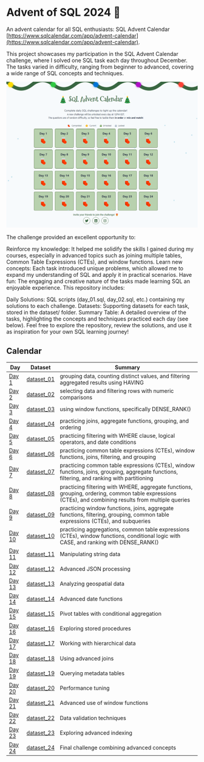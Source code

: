 # Advent of SQL 2024 🎄

An advent calendar for all SQL enthusiasts: SQL Advent Calendar [https://www.sqlcalendar.com/app/advent-calendar](https://www.sqlcalendar.com/app/advent-calendar).

This project showcases my participation in the SQL Advent Calendar challenge, where I solved one SQL task each day throughout December. The tasks varied in difficulty, ranging from beginner to advanced, covering a wide range of SQL concepts and techniques.

![SQL Calendar Challenge](https://github.com/AnnaSzczypka/December-of-SQL/blob/main/pictures/SQL%20Calendar.png)

The challenge provided an excellent opportunity to:

Reinforce my knowledge: It helped me solidify the skills I gained during my courses, especially in advanced topics such as joining multiple tables, Common Table Expressions (CTEs), and window functions.
Learn new concepts: Each task introduced unique problems, which allowed me to expand my understanding of SQL and apply it in practical scenarios.
Have fun: The engaging and creative nature of the tasks made learning SQL an enjoyable experience.
This repository includes:

Daily Solutions: SQL scripts (day_01.sql, day_02.sql, etc.) containing my solutions to each challenge.
Datasets: Supporting datasets for each task, stored in the dataset/ folder.
Summary Table: A detailed overview of the tasks, highlighting the concepts and techniques practiced each day (see below).
Feel free to explore the repository, review the solutions, and use it as inspiration for your own SQL learning journey!

## Calendar

| Day   | Dataset                                      | Summary                                                     | 
|-------|----------------------------------------------|-------------------------------------------------------------|
| [Day 1](day_01.sql)  | [dataset_01](dateset/day_01_dataset.sql)  | grouping data, counting distinct values, and filtering aggregated results using HAVING     |
| [Day 2](day_02.sql)  | [dataset_02](dateset/day_02_dataset.sql)  | selecting data and filtering rows with numeric comparisons| 
| [Day 3](day_03.sql)  | [dataset_03](dateset/day_03_dataset.sql)  | using window functions, specifically DENSE_RANK()             | 
| [Day 4](day_04.sql)  | [dataset_04](dateset/day_04_dataset.sql)  | practicing joins, aggregate functions, grouping, and ordering                    | 
| [Day 5](day_05.sql)  | [dataset_05](dateset/day_05_dataset.sql)  | practicing filtering with WHERE clause, logical operators, and date conditions     | 
| [Day 6](day_06.sql)  | [dataset_06](dateset/day_06_dataset.sql)  | practicing common table expressions (CTEs), window functions, joins, filtering, and grouping                         | 
| [Day 7](day_07.sql)  | [dataset_07](dateset/day_07_dataset.sql)  | practicing common table expressions (CTEs), window functions, joins, grouping, aggregate functions, filtering, and ranking with partitioning                            |
| [Day 8](day_08.sql)  | [dataset_08](dateset/day_08_dataset.sql)  | practicing filtering with WHERE, aggregate functions, grouping, ordering, common table expressions (CTEs), and combining results from multiple queries             |
| [Day 9](day_09.sql)  | [dataset_09](dateset/day_09_dataset.sql)  |practicing window functions, joins, aggregate functions, filtering, grouping, common table expressions (CTEs), and subqueries                            | 
| [Day 10](day_10.sql) | [dataset_10](dateset/day_10_dataset.sql) | practicing aggregations, common table expressions (CTEs), window functions, conditional logic with CASE, and ranking with DENSE_RANK()                              |
| [Day 11](day_11.sql) | [dataset_11](dateset/day_11_dataset.sql) | Manipulating string data                                   |
| [Day 12](day_12.sql) | [dataset_12](dateset/day_12_dataset.sql) | Advanced JSON processing                                   | 
| [Day 13](day_13.sql) | [dataset_13](dateset/day_13_dataset.sql) | Analyzing geospatial data                                 | 
| [Day 14](day_14.sql) | [dataset_14](dateset/day_14_dataset.sql) | Advanced date functions                                   |
| [Day 15](day_15.sql) | [dataset_15](dateset/day_15_dataset.sql) | Pivot tables with conditional aggregation                 |
| [Day 16](day_16.sql) | [dataset_16](dateset/day_16_dataset.sql) | Exploring stored procedures                               | 
| [Day 17](day_17.sql) | [dataset_17](dateset/day_17_dataset.sql) | Working with hierarchical data                           |
| [Day 18](day_18.sql) | [dataset_18](dateset/day_18_dataset.sql) | Using advanced joins                                     | 
| [Day 19](day_19.sql) | [dataset_19](dateset/day_19_dataset.sql) | Querying metadata tables                                 | 
| [Day 20](day_20.sql) | [dataset_20](dateset/day_20_dataset.sql) | Performance tuning                                       |
| [Day 21](day_21.sql) | [dataset_21](dateset/day_21_dataset.sql) | Advanced use of window functions                         |
| [Day 22](day_22_dataset.sql) | [dataset_22](dateset/day_22_dataset.sql) | Data validation techniques                               |
| [Day 23](day_23.sql) | [dataset_23](dateset/day_23_dataset.sql) | Exploring advanced indexing                              |
| [Day 24](day_24.sql) | [dataset_24](dateset/day_24_dataset.sql) | Final challenge combining advanced concepts              | 




